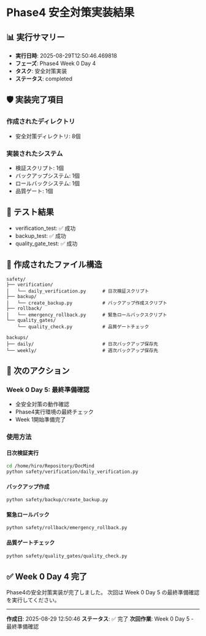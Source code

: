 # Phase4 安全対策実装結果

## 📊 実行サマリー
- **実行日時**: 2025-08-29T12:50:46.469818
- **フェーズ**: Phase4 Week 0 Day 4
- **タスク**: 安全対策実装
- **ステータス**: completed

## 🛡️ 実装完了項目

### 作成されたディレクトリ
- 安全対策ディレクトリ: 8個

### 実装されたシステム
- 検証スクリプト: 1個
- バックアップシステム: 1個
- ロールバックシステム: 1個
- 品質ゲート: 1個

## 🧪 テスト結果
- verification_test: ✅ 成功
- backup_test: ✅ 成功
- quality_gate_test: ✅ 成功

## 📁 作成されたファイル構造

```
safety/
├── verification/
│   └── daily_verification.py      # 日次検証スクリプト
├── backup/
│   └── create_backup.py           # バックアップ作成スクリプト
├── rollback/
│   └── emergency_rollback.py      # 緊急ロールバックスクリプト
└── quality_gates/
    └── quality_check.py           # 品質ゲートチェック

backups/
├── daily/                         # 日次バックアップ保存先
└── weekly/                        # 週次バックアップ保存先
```

## 🎯 次のアクション

### Week 0 Day 5: 最終準備確認
- 全安全対策の動作確認
- Phase4実行環境の最終チェック
- Week 1開始準備完了

### 使用方法

#### 日次検証実行
```bash
cd /home/hiro/Repository/DocMind
python safety/verification/daily_verification.py
```

#### バックアップ作成
```bash
python safety/backup/create_backup.py
```

#### 緊急ロールバック
```bash
python safety/rollback/emergency_rollback.py
```

#### 品質ゲートチェック
```bash
python safety/quality_gates/quality_check.py
```

## ✅ Week 0 Day 4 完了

Phase4の安全対策実装が完了しました。
次回は Week 0 Day 5 の最終準備確認を実行してください。

---
**作成日**: 2025-08-29 12:50:46
**ステータス**: ✅ 完了
**次回作業**: Week 0 Day 5 - 最終準備確認
